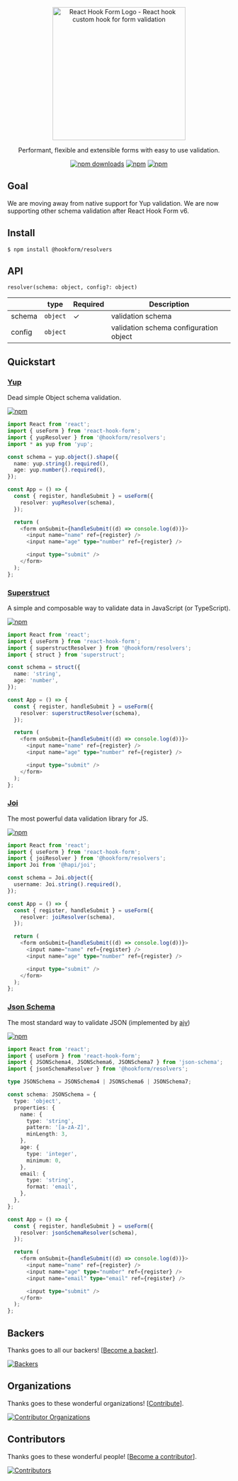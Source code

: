 <div align="center">
    <p align="center">
        <a href="https://react-hook-form.com" title="React Hook Form - Simple React forms validation">
            <img src="https://raw.githubusercontent.com/bluebill1049/react-hook-form/master/website/logo.png" alt="React Hook Form Logo - React hook custom hook for form validation" width="300px" />
        </a>
    </p>
</div>

<p align="center">Performant, flexible and extensible forms with easy to use validation.</p>

<div align="center">

[![npm downloads](https://img.shields.io/npm/dm/@hookform/resolvers.svg?style=for-the-badge)](https://www.npmjs.com/package/@hookform/resolvers)
[![npm](https://img.shields.io/npm/dt/@hookform/resolvers.svg?style=for-the-badge)](https://www.npmjs.com/package/@hookform/resolvers)
[![npm](https://img.shields.io/bundlephobia/minzip/@hookform/resolvers?style=for-the-badge)](https://bundlephobia.com/result?p=@hookform/resolvers)

</div>

## Goal

We are moving away from native support for Yup validation. We are now supporting other schema validation after React Hook Form v6.

## Install

    $ npm install @hookform/resolvers

## API

`resolver(schema: object, config?: object)`

|        | type     | Required | Description                            |
| ------ | -------- | -------- | -------------------------------------- |
| schema | `object` | ✓        | validation schema                      |
| config | `object` |          | validation schema configuration object |

## Quickstart

### [Yup](https://github.com/jquense/yup)

Dead simple Object schema validation.

[![npm](https://img.shields.io/bundlephobia/minzip/yup?style=for-the-badge)](https://bundlephobia.com/result?p=yup)

```typescript jsx
import React from 'react';
import { useForm } from 'react-hook-form';
import { yupResolver } from '@hookform/resolvers';
import * as yup from 'yup';

const schema = yup.object().shape({
  name: yup.string().required(),
  age: yup.number().required(),
});

const App = () => {
  const { register, handleSubmit } = useForm({
    resolver: yupResolver(schema),
  });

  return (
    <form onSubmit={handleSubmit((d) => console.log(d))}>
      <input name="name" ref={register} />
      <input name="age" type="number" ref={register} />

      <input type="submit" />
    </form>
  );
};
```

### [Superstruct](https://github.com/ianstormtaylor/superstruct)

A simple and composable way to validate data in JavaScript (or TypeScript).

[![npm](https://img.shields.io/bundlephobia/minzip/superstruct?style=for-the-badge)](https://bundlephobia.com/result?p=superstruct)

```typescript jsx
import React from 'react';
import { useForm } from 'react-hook-form';
import { superstructResolver } from '@hookform/resolvers';
import { struct } from 'superstruct';

const schema = struct({
  name: 'string',
  age: 'number',
});

const App = () => {
  const { register, handleSubmit } = useForm({
    resolver: superstructResolver(schema),
  });

  return (
    <form onSubmit={handleSubmit((d) => console.log(d))}>
      <input name="name" ref={register} />
      <input name="age" type="number" ref={register} />

      <input type="submit" />
    </form>
  );
};
```

### [Joi](https://github.com/hapijs/joi)

The most powerful data validation library for JS.

[![npm](https://img.shields.io/bundlephobia/minzip/@hapi/joi?style=for-the-badge)](https://bundlephobia.com/result?p=@hapi/joi)

```typescript jsx
import React from 'react';
import { useForm } from 'react-hook-form';
import { joiResolver } from '@hookform/resolvers';
import Joi from '@hapi/joi';

const schema = Joi.object({
  username: Joi.string().required(),
});

const App = () => {
  const { register, handleSubmit } = useForm({
    resolver: joiResolver(schema),
  });

  return (
    <form onSubmit={handleSubmit((d) => console.log(d))}>
      <input name="name" ref={register} />
      <input name="age" type="number" ref={register} />

      <input type="submit" />
    </form>
  );
};
```

### [Json Schema](http://json-schema.org/)

The most standard way to validate JSON (implemented by [ajv](https://github.com/ajv-validator/ajv))

[![npm](https://img.shields.io/bundlephobia/minzip/ajv@6.12.4?style=for-the-badge)](https://bundlephobia.com/result?p=ajv@6.12.4)

```typescript jsx
import React from 'react';
import { useForm } from 'react-hook-form';
import { JSONSchema4, JSONSchema6, JSONSchema7 } from 'json-schema';
import { jsonSchemaResolver } from '@hookform/resolvers';

type JSONSchema = JSONSchema4 | JSONSchema6 | JSONSchema7;

const schema: JSONSchema = {
  type: 'object',
  properties: {
    name: {
      type: 'string',
      pattern: '[a-zA-Z]',
      minLength: 3,
    },
    age: {
      type: 'integer',
      minimum: 0,
    },
    email: {
      type: 'string',
      format: 'email',
    },
  },
};

const App = () => {
  const { register, handleSubmit } = useForm({
    resolver: jsonSchemaResolver(schema),
  });

  return (
    <form onSubmit={handleSubmit((d) => console.log(d))}>
      <input name="name" ref={register} />
      <input name="age" type="number" ref={register} />
      <input name="email" type="email" ref={register} />

      <input type="submit" />
    </form>
  );
};
```

## Backers

Thanks goes to all our backers! [[Become a backer](https://opencollective.com/react-hook-form#backer)].

<a href="https://opencollective.com/react-hook-form#backers">
    <img src="https://opencollective.com/react-hook-form/backers.svg?width=950" alt="Backers" />
</a>

## Organizations

Thanks goes to these wonderful organizations! [[Contribute](https://opencollective.com/react-hook-form/contribute)].

<a href="https://github.com/react-hook-form/react-hook-form/graphs/contributors">
    <img src="https://opencollective.com/react-hook-form/organizations.svg?width=950" alt="Contributor Organizations" />
</a>

## Contributors

Thanks goes to these wonderful people! [[Become a contributor](CONTRIBUTING.md)].

<a href="https://github.com/react-hook-form/react-hook-form/graphs/contributors">
    <img src="https://opencollective.com/react-hook-form/contributors.svg?width=950" alt="Contributors" />
</a>
